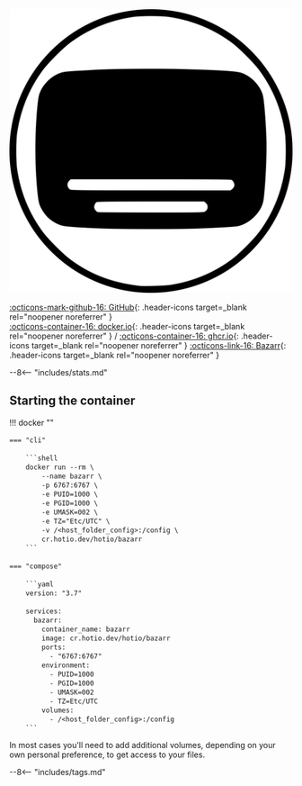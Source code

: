 <div class="image-logo"><img src="/img/image-logos/bazarr.svg" alt="logo"></div>

[:octicons-mark-github-16: GitHub](https://github.com/hotio/bazarr){: .header-icons target=_blank rel="noopener noreferrer" }  
[:octicons-container-16: docker.io](https://hub.docker.com/r/hotio/bazarr){: .header-icons target=_blank rel="noopener noreferrer" }
 / [:octicons-container-16: ghcr.io](https://github.com/orgs/hotio/packages/container/package/bazarr){: .header-icons target=_blank rel="noopener noreferrer" }
[:octicons-link-16: Bazarr](https://github.com/morpheus65535/bazarr){: .header-icons target=_blank rel="noopener noreferrer" }  

--8<-- "includes/stats.md"

## Starting the container

!!! docker ""

    === "cli"

        ```shell
        docker run --rm \
            --name bazarr \
            -p 6767:6767 \
            -e PUID=1000 \
            -e PGID=1000 \
            -e UMASK=002 \
            -e TZ="Etc/UTC" \
            -v /<host_folder_config>:/config \
            cr.hotio.dev/hotio/bazarr
        ```

    === "compose"

        ```yaml
        version: "3.7"

        services:
          bazarr:
            container_name: bazarr
            image: cr.hotio.dev/hotio/bazarr
            ports:
              - "6767:6767"
            environment:
              - PUID=1000
              - PGID=1000
              - UMASK=002
              - TZ=Etc/UTC
            volumes:
              - /<host_folder_config>:/config
        ```

In most cases you'll need to add additional volumes, depending on your own personal preference, to get access to your files.

--8<-- "includes/tags.md"
